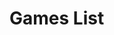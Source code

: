<h1>Games List</h1>

<div id="GamesList">
</div>




<script>
var MinDivWidth = 1;
var MinDivOuterWidth = 1;




function GamesListWidthResize() {
	var SectionWidth = $("#GamesList").width();
	var DivWidth;

	DivWidth = SectionWidth / parseInt(SectionWidth / MinDivOuterWidth);
	$("#GamesList div").outerWidth(DivWidth);
}





$(document).ready(function(){
	var BGGIDList = "";
	var html = "";

	$.get(
		"{{ 'Games/GamesList.xml' | relative_url }}"
		,function(data){
			BGGIDList = $(data).find("Games Game").map(function(){
				return $(this).attr("id");
			})
			.get()
			.join();
		}
	)
	.done(function(){
		$.get(
			"{{ site.bggapi-thing }}" + BGGIDList
			,function(data){
				var item = $(data).find("items item");

				item.sort(function(a,b){
					return ($(a).find("name[type='primary']").attr("value") > $(b).find("name[type='primary']").attr("value")) ? 1 : 0;
				});

				item.each(function(i,v){
html += ""
+ "	<div>"
+ "		<a href='Games/?bggid=" + $(v).attr("id") + "'>"
+ "			<span class='thumbnail'><img src='" + $(v).find("thumbnail").text() + "'></span>"
+ "			<span>" + $(v).find("name[type='primary']").attr("value") + "</span>"
+ "		</a>"
+ "	</div>";
				});
			}
		)
		.done(function(){
			$("#GamesList").html(html);

			MinDivWidth = $("#GamesList div").width();
			MinDivOuterWidth = $("#GamesList div").outerWidth(true);
			GamesListWidthResize();
			$(window).resize(function(){
				GamesListWidthResize();
			});
		});
	});
});
</script>
